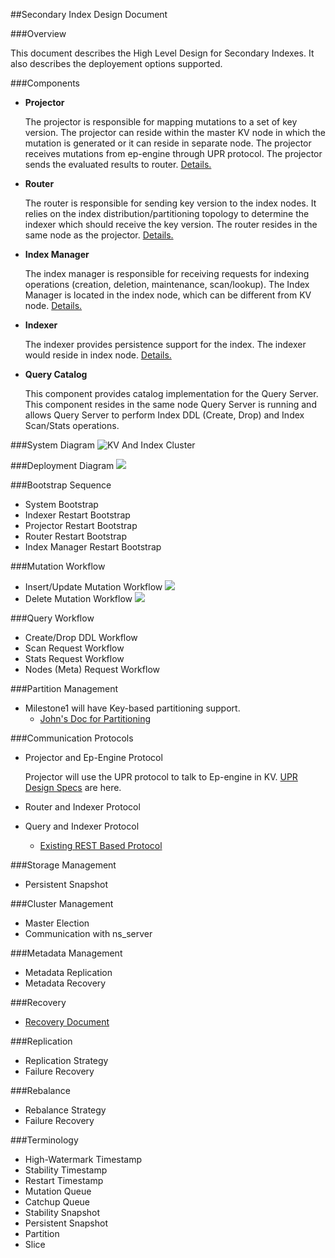 ##Secondary Index Design Document


###Overview

This document describes the High Level Design for Secondary Indexes. It also describes the deployement options supported.

###Components


- __Projector__

  The projector is responsible for mapping mutations to a set of key version. The projector can reside within the master KV node in which the mutation is generated or it can reside in separate node. The projector receives mutations from ep-engine through UPR protocol. The projector sends the evaluated results to router. [Details.](markdown/projector.md)

- __Router__

  The router is responsible for sending key version to the index nodes. It relies on the index distribution/partitioning topology to determine the indexer which should receive the key version. The router resides in the same node as the projector. [Details.](markdown/router.md)
  
- __Index Manager__

  The index manager is responsible for receiving requests for indexing operations (creation, deletion, maintenance, scan/lookup). The Index Manager is located in the index node, which can be different from KV node. [Details.](markdown/index_manager.md)
  
- __Indexer__

  The indexer provides persistence support for the index. The indexer would reside in index node.   [Details.](markdown/indexer.md)
  
- __Query Catalog__

  This component provides catalog implementation for the Query Server. This component resides in the same node Query Server is running and allows Query Server to perform Index DDL (Create, Drop) and Index Scan/Stats operations.


###System Diagram
![KV And Index Cluster](https://rawgithub.com/couchbase/indexing/master/secondary/docs/design/images/SystemDiagram.svg)

###Deployment Diagram
![](https://rawgithub.com/couchbase/indexing/master/secondary/docs/design/images/Deployment.svg)

###Bootstrap Sequence

* System Bootstrap
* Indexer Restart Bootstrap
* Projector Restart Bootstrap
* Router Restart Bootstrap
* Index Manager Restart Bootstrap

###Mutation Workflow

* Insert/Update Mutation Workflow
![](https://rawgithub.com/couchbase/indexing/master/secondary/docs/design/images/InsertWorkflow.svg)
* Delete Mutation Workflow
![](https://rawgithub.com/couchbase/indexing/master/secondary/docs/design/images/DeleteWorkflow.svg)

###Query Workflow

* Create/Drop DDL Workflow
* Scan Request Workflow
* Stats Request Workflow
* Nodes (Meta) Request Workflow

###Partition Management
* Milestone1 will have Key-based partitioning support. 
  * [John's Doc for Partitioning](https://docs.google.com/document/d/1eF3rJ63iv1awnfLkAQLmVmILBdgD4Vzc0IsCpTxmXgY/edit)

###Communication Protocols

* Projector and Ep-Engine Protocol 

  Projector will use the UPR protocol to talk to Ep-engine in KV. 
  [UPR Design Specs](https://github.com/couchbaselabs/cbupr/blob/master/index.md) are here.
  
* Router and Indexer Protocol
* Query and Indexer Protocol
  * [Existing REST Based Protocol](https://docs.google.com/document/d/1j9D4ryOi1d5CNY5EkoRuU_fc5Q3i_QwIs3zU9uObbJY/edit)

###Storage Management
* Persistent Snapshot 

###Cluster Management
* Master Election
* Communication with ns_server

###Metadata Management
* Metadata Replication
* Metadata Recovery

###Recovery
* [Recovery Document](https://docs.google.com/document/d/1rNJSVs80TtvY0gpoebsBwzhqWRBJnieSuLTnxuDzUTQ/edit) 

###Replication
* Replication Strategy
* Failure Recovery

###Rebalance
* Rebalance Strategy
* Failure Recovery

###Terminology

- High-Watermark Timestamp
- Stability Timestamp
- Restart Timestamp
- Mutation Queue
- Catchup Queue
- Stability Snapshot
- Persistent Snapshot
- Partition
- Slice

